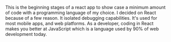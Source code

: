 This is the beginning stages of a react app to show case a minimum amount of code with a programming language of my choice.
I decided on React because of a few reason. It isolated debugging capabilities. It's used for most mobile apps, and web platforms. As a developer, coding in React makes you better at JavaScript which is a language used by 90% of web development today.